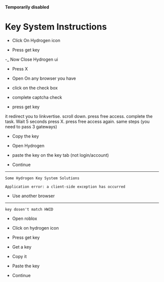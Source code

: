 __Temporarily disabled__



# Key System Instructions

- Click On Hydrogen icon

- Press get key

-_ Now Close Hydrogen ui

- Press X

- Open On any browser you have

- click on the check box

- complete captcha check

- press get key

it redirect you to linkvertise. scroll down. press free access. complete the task. Wait 5 seconds press X. press free access again. same steps (you need to pass 3 gateways)

- Copy the key

- Open Hydrogen

- paste the key on the key tab (not login/account)

- Continue

-------

```Some Hydrogen Key System Solutions```

```Application error: a client-side exception has occurred```

- Use another browser

-------

```key dosen't match HWID```

- Open roblox

- Click on hydrogen icon

- Press get key

- Get a key

- Copy it

- Paste the key

- Continue
